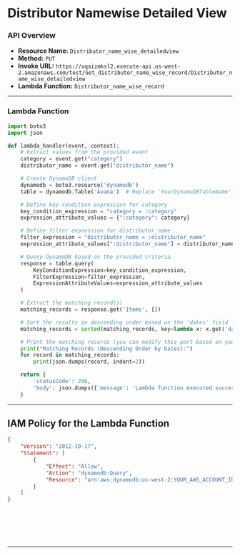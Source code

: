 # Distributor Namewise Detailed View

### API Overview
- **Resource Name:** `Distributor_name_wise_detailedview`
- **Method:** `PUT`
- **Invoke URL:** `https://xqaizmksl2.execute-api.us-west-2.amazonaws.com/test/Get_distributor_name_wise_record/Distributor_name_wise_detailedview`
- **Lambda Function:** `Distributor_name_wise_record`

---


### Lambda Function
```python
import boto3
import json

def lambda_handler(event, context):
    # Extract values from the provided event
    category = event.get("category")
    distributor_name = event.get("distributor_name")

    # Create DynamoDB client
    dynamodb = boto3.resource('dynamodb')
    table = dynamodb.Table('Avana')  # Replace 'YourDynamoDBTableName' with your actual table name

    # Define key condition expression for category
    key_condition_expression = "category = :category"
    expression_attribute_values = {":category": category}

    # Define filter expression for distributor_name
    filter_expression = "distributor_name = :distributor_name"
    expression_attribute_values[":distributor_name"] = distributor_name

    # Query DynamoDB based on the provided criteria
    response = table.query(
        KeyConditionExpression=key_condition_expression,
        FilterExpression=filter_expression,
        ExpressionAttributeValues=expression_attribute_values
    )

    # Extract the matching record(s)
    matching_records = response.get('Items', [])

    # Sort the results in descending order based on the 'dates' field
    matching_records = sorted(matching_records, key=lambda x: x.get('dates', ''), reverse=True)

    # Print the matching records (you can modify this part based on your use case)
    print("Matching Records (Descending Order by Dates):")
    for record in matching_records:
        print(json.dumps(record, indent=2))

    return {
        'statusCode': 200,
        'body': json.dumps({'message': 'Lambda function executed successfully!', 'matching_records': matching_records})
    }


```


---

## IAM Policy for the Lambda Function

```json
{
    "Version": "2012-10-17",
    "Statement": [
        {
            "Effect": "Allow",
            "Action": "dynamodb:Query",
            "Resource": "arn:aws:dynamodb:us-west-2:YOUR_AWS_ACCOUNT_ID:table/Avana"
        }
    ]
}








```
---

